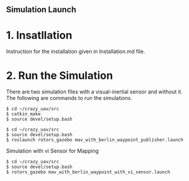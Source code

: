 Simulation Launch
-----------
# 1. Insatllation  
Instruction for the installation given in Installation.md file. 


# 2. Run the Simulation 
There are two simulation files with a visual-inertial sensor and without it. The following are commands to run the simulations. 

```console 1
$ cd ~/crazy_uav/src
$ catkin_make
$ source devel/setup.bash
```

```console 1
$ cd ~/crazy_uav/src
$ source devel/setup.bash
$ roslaunch rotors_gazebo mav_with_berlin_waypoint_publisher.launch
```

Simulation with  vi Sensor for Mapping

```console 2
$ cd ~/crazy_uav/src
$ source devel/setup.bash
$ rotors_gazebo mav_with_berlin_waypoint_with_vi_sensor.launch
```



